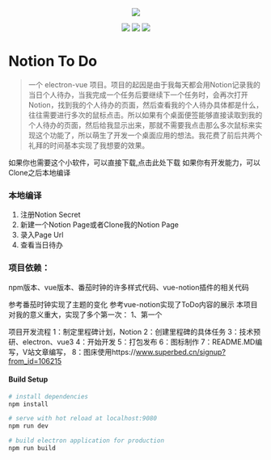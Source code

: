<p align="center">
  <img src="https://pic.imgdb.cn/item/65b06566871b83018ae674d9.png">
</p>

<p align="center">
  <a >
    <img src="https://doublepoint.gitee.io/images/notiontodo/npm.svg">
  </a>
  <a >
    <img src="https://doublepoint.gitee.io/images/notiontodo/vue.svg">
  </a>
  <a >
    <img src="https://doublepoint.gitee.io/images/notiontodo/vue-electron.svg">
  </a>
</p>


# Notion To Do

> 一个 electron-vue 项目。项目的起因是由于我每天都会用Notion记录我的当日个人待办，当我完成一个任务后要继续下一个任务时，会再次打开Notion，找到我的个人待办的页面，然后查看我的个人待办具体都是什么，往往需要进行多次的鼠标点击。所以如果有个桌面便签能够直接读取到我的个人待办的页面，然后给我显示出来，那就不需要我点击那么多次鼠标来实现这个功能了，所以萌生了开发一个桌面应用的想法。我花费了前后共两个礼拜的时间基本实现了我想要的效果。

如果你也需要这个小软件，可以直接下载,点击此处下载
如果你有开发能力，可以Clone之后本地编译

### 本地编译
1. 注册Notion Secret
2. 新建一个Notion Page或者Clone我的Notion Page
3. 录入Page Url
4. 查看当日待办

### 项目依赖：
npm版本、vue版本、番茄时钟的许多样式代码、vue-notion插件的相关代码

参考番茄时钟实现了主题的变化
参考vue-notion实现了ToDo内容的展示
本项目对我的意义重大，实现了多个第一次：
1、第一个

项目开发流程
1：制定里程碑计划，Notion
2：创建里程碑的具体任务
3：技术预研、electron、vue3
4：开始开发
5：打包发布
6：图标制作
7：README.MD编写，V站文章编写，
8：图床使用https://www.superbed.cn/signup?from_id=106215

#### Build Setup

``` bash
# install dependencies
npm install

# serve with hot reload at localhost:9080
npm run dev

# build electron application for production
npm run build


```
